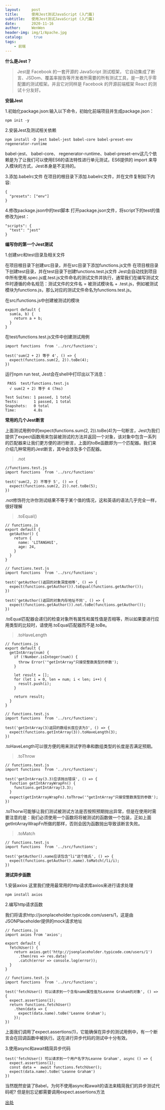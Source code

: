 ```yaml
---
layout:     post
title:      使用Jest测试JavaScript (入门篇)
subtitle:   使用Jest测试JavaScript (入门篇)
date:       2020-11-16
author:     WenWen
header-img: img/1/Apache.jpg
catalog: 	 true
tags:
    - 前端
---
```

**什么是Jest？**
> Jest是 Facebook 的一套开源的 JavaScript 测试框架， 它自动集成了断言、JSDom、覆盖率报告等开发者所需要的所有测试工具，是一款几乎零配置的测试框架。并且它对同样是 Facebook 的开源前端框架 React 的测试十分友好。

**安装Jest**

1.初始化package.json:输入以下命令，初始化前端项目并生成package.json：
```
npm init -y
```

2.安装Jest及测试相关依赖
```
npm install -D jest babel-jest babel-core babel-preset-env regenerator-runtime
```
babel-jest、 babel-core、 regenerator-runtime、babel-preset-env这几个依赖是为了让我们可以使用ES6的语法特性进行单元测试，ES6提供的 import 来导入模块的方式，Jest本身是不支持的。

3.添加.babelrc文件
在项目的根目录下添加.babelrc文件，并在文件复制如下内容:
```
{
  "presets": ["env"]
}
```
4.修改package.json中的test脚本
打开package.json文件，将script下的test的值修改为jest：
```
"scripts": {
  "test": "jest"
}
```
**编写你的第一个Jest测试**

1.创建src和test目录及相关文件

在项目根目录下创建src目录，并在src目录下添加functions.js文件
在项目根目录下创建test目录，并在test目录下创建functions.test.js文件
Jest会自动找到项目中所有使用.spec.js或.test.js文件命名的测试文件并执行，通常我们在编写测试文件时遵循的命名规范：测试文件的文件名 = 被测试模块名 + .test.js，例如被测试模块为functions.js，那么对应的测试文件命名为functions.test.js。

在src/functions.js中创建被测试的模块

```
export default {
  sum(a, b) {
    return a + b;
  }
}
```
在test/functions.test.js文件中创建测试用例
```
import functions  from '../src/functions';

test('sum(2 + 2) 等于 4', () => {
  expect(functions.sum(2, 2)).toBe(4);
})
```
运行npm run test, Jest会在shell中打印出以下消息：

```
 PASS  test/functions.test.js
  √ sum(2 + 2) 等于 4 (7ms)

Test Suites: 1 passed, 1 total
Tests:       1 passed, 1 total
Snapshots:   0 total
Time:        4.8s
```

**常用的几个Jest断言**

上面测试用例中的expect(functions.sum(2, 2)).toBe(4)为一句断言，Jest为我们提供了expect函数用来包装被测试的方法并返回一个对象，该对象中包含一系列的匹配器来让我们更方便的进行断言，上面的toBe函数即为一个匹配器。我们来介绍几种常用的Jest断言，其中会涉及多个匹配器。

>.not

```
//functions.test.js
import functions  from '../src/functions'

test('sum(2, 2) 不等于 5', () => {
  expect(functions.sum(2, 2)).not.toBe(5);
})
```

.not修饰符允许你测试结果不等于某个值的情况，这和英语的语法几乎完全一样，很好理解

>.toEqual()

```
// functions.js
export default {
  getAuthor() {
    return {
      name: 'LITANGHUI',
      age: 24,
    }
  }
}
```

```
// functions.test.js
import functions  from '../src/functions';

test('getAuthor()返回的对象深度相等', () => {
  expect(functions.getAuthor()).toEqual(functions.getAuthor());
})

test('getAuthor()返回的对象内存地址不同', () => {
  expect(functions.getAuthor()).not.toBe(functions.getAuthor());
})
```

.toEqual匹配器会递归的检查对象所有属性和属性值是否相等，所以如果要进行应用类型的比较时，请使用.toEqual匹配器而不是.toBe。

>.toHaveLength

```
// functions.js
export default {
  getIntArray(num) {
    if (!Number.isInteger(num)) {
      throw Error('"getIntArray"只接受整数类型的参数');
    }

    let result = [];
    for (let i = 0, len = num; i < len; i++) {
      result.push(i);
    }
    
    return result;
  }
}
```

```
// functions.test.js
import functions  from '../src/functions';

test('getIntArray(3)返回的数组长度应该为3', () => {
  expect(functions.getIntArray(3)).toHaveLength(3);
})
```
.toHaveLength可以很方便的用来测试字符串和数组类型的长度是否满足预期。

>.toThrow

```
// functions.test.js
import functions  from '../src/functions';

test('getIntArray(3.3)应该抛出错误', () => {
  function getIntArrayWrapFn() {
    functions.getIntArray(3.3);
  }
  expect(getIntArrayWrapFn).toThrow('"getIntArray"只接受整数类型的参数');
})
```

.toThorw可能够让我们测试被测试方法是否按照预期抛出异常，但是在使用时需要注意的是：我们必须使用一个函数将将被测试的函数做一个包装，正如上面getIntArrayWrapFn所做的那样，否则会因为函数抛出导致该断言失败。

>.toMatch

```
// functions.test.js
import functions  from '../src/functions';

test('getAuthor().name应该包含"li"这个姓氏', () => {
  expect(functions.getAuthor().name).toMatch(/li/i);
})
```

**测试异步函数**

1.安装axios
这里我们使用最常用的http请求库axios来进行请求处理

```
npm install axios
```

2.编写http请求函数

我们将请求http://jsonplaceholder.typicode.com/users/1，这是由JSONPlaceholder提供的mock请求地址

```
// functions.js
import axios from 'axios';

export default {
  fetchUser() {
    return axios.get('http://jsonplaceholder.typicode.com/users/1')
      .then(res => res.data)
      .catch(error => console.log(error));
  }
}
```

```
// functions.test.js
import functions  from '../src/functions';

test('fetchUser() 可以请求到一个含有name属性值为Leanne Graham的对象', () => {
  expect.assertions(1);
  return functions.fetchUser()
    .then(data => {
      expect(data.name).toBe('Leanne Graham');
    });
})
```

上面我们调用了expect.assertions(1)，它能确保在异步的测试用例中，有一个断言会在回调函数中被执行。这在进行异步代码的测试中十分有效。

3.使用async和await精简异步代码
```
test('fetchUser() 可以请求到一个用户名字为Leanne Graham', async () => {
  expect.assertions(1);
  const data =  await functions.fetchUser();
  expect(data.name).toBe('Leanne Graham')
})

```
当然既然安装了Babel，为何不使用async和await的语法来精简我们的异步测试代码呢? 但是别忘记都需要调用expect.assertions方法




[出处](https://www.jianshu.com/p/70a4f026a0f1)

